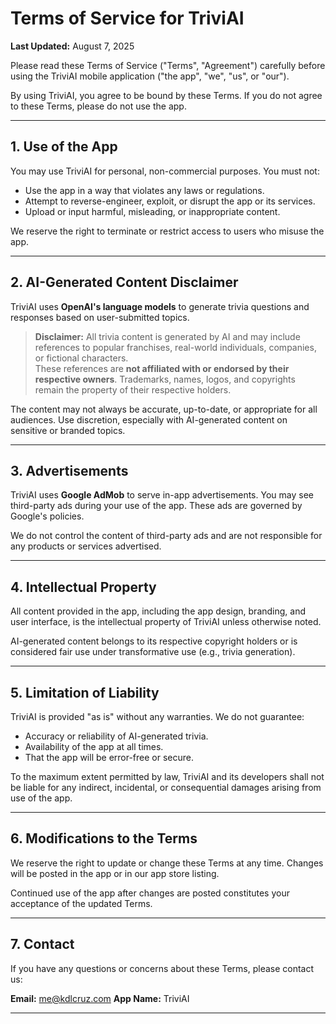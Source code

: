 # Terms of Service for TriviAI

**Last Updated:** August 7, 2025

Please read these Terms of Service ("Terms", "Agreement") carefully before using the TriviAI mobile application ("the app", "we", "us", or "our").

By using TriviAI, you agree to be bound by these Terms. If you do not agree to these Terms, please do not use the app.

---

## 1. Use of the App

You may use TriviAI for personal, non-commercial purposes. You must not:
- Use the app in a way that violates any laws or regulations.
- Attempt to reverse-engineer, exploit, or disrupt the app or its services.
- Upload or input harmful, misleading, or inappropriate content.

We reserve the right to terminate or restrict access to users who misuse the app.

---

## 2. AI-Generated Content Disclaimer

TriviAI uses **OpenAI's language models** to generate trivia questions and responses based on user-submitted topics.

> **Disclaimer:** All trivia content is generated by AI and may include references to popular franchises, real-world individuals, companies, or fictional characters.  
These references are **not affiliated with or endorsed by their respective owners**. Trademarks, names, logos, and copyrights remain the property of their respective holders.

The content may not always be accurate, up-to-date, or appropriate for all audiences. Use discretion, especially with AI-generated content on sensitive or branded topics.

---

## 3. Advertisements

TriviAI uses **Google AdMob** to serve in-app advertisements. You may see third-party ads during your use of the app. These ads are governed by Google's policies.

We do not control the content of third-party ads and are not responsible for any products or services advertised.

---

## 4. Intellectual Property

All content provided in the app, including the app design, branding, and user interface, is the intellectual property of TriviAI unless otherwise noted.

AI-generated content belongs to its respective copyright holders or is considered fair use under transformative use (e.g., trivia generation).

---

## 5. Limitation of Liability

TriviAI is provided "as is" without any warranties. We do not guarantee:
- Accuracy or reliability of AI-generated trivia.
- Availability of the app at all times.
- That the app will be error-free or secure.

To the maximum extent permitted by law, TriviAI and its developers shall not be liable for any indirect, incidental, or consequential damages arising from use of the app.

---

## 6. Modifications to the Terms

We reserve the right to update or change these Terms at any time. Changes will be posted in the app or in our app store listing.

Continued use of the app after changes are posted constitutes your acceptance of the updated Terms.

---

## 7. Contact

If you have any questions or concerns about these Terms, please contact us:

**Email:** me@kdlcruz.com
**App Name:** TriviAI

---

